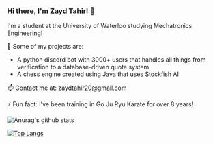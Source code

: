 ### Hi there, I'm Zayd Tahir! 👋

I'm a student at the University of Waterloo studying Mechatronics Engineering!


🔭 Some of my projects are:
- A python discord bot with 3000+ users that handles all things from verification to a database-driven quote system
- A chess engine created using Java that uses Stockfish AI

📫 Contact me at: zaydtahir20@gmail.com

⚡ Fun fact: I've been training in Go Ju Ryu Karate for over 8 years!

![Anurag's github stats](https://github-readme-stats.vercel.app/api?username=zaydtahir&show_icons=true&theme=tokyonight&count_private=true&hide_title=true)


[![Top Langs](https://github-readme-stats.vercel.app/api/top-langs/?username=zaydtahir&hide=css&hide_title=true&theme=tokyonight)](https://github.com/anuraghazra/github-readme-stats)

